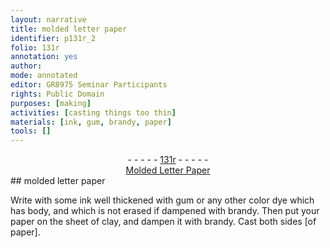 ```yaml
---
layout: narrative
title: molded letter paper
identifier: p131r_2
folio: 131r
annotation: yes
author:
mode: annotated
editor: GR8975 Seminar Participants
rights: Public Domain
purposes: [making]
activities: [casting things too thin]
materials: [ink, gum, brandy, paper]
tools: []
---
```


 <div class="folio" align="center">- - - - - <a href="http://gallica.bnf.fr/ark:/12148/btv1b10500001g/f267.item.r=" target="_blank">131r</a> - - - - - </div> <div class="annotation" align="center"><a href="https://drive.google.com/drive/folders/0BwJi-u8sfkVDfmlUdWdYdlczSW5HVmNVam5pN1kwYXBvTlZuSDBXZUJDZlRLTkVmdk92N0k" target="_blank">Molded Letter Paper</a> </div> 
## molded letter paper

  <span class="activity"></span> 
 Write with some <span class="material">ink</span> well thickened with <span class="material">gum</span> or any other color dye which has body, and which is not erased if dampened with <span class="material">brandy</span>. Then put your <span class="material">paper</span> on the sheet of clay, and dampen it with brandy. Cast both sides [of paper].
 